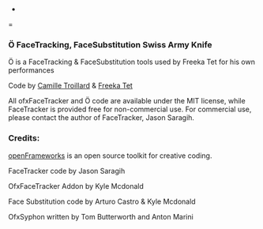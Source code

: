 -
=

### Ö FaceTracking, FaceSubstitution Swiss Army Knife

Ö is a FaceTracking & FaceSubstitution tools used by Freeka Tet for his own performances

Code by [Camille Troillard](http://www.osculator.net/) & [Freeka Tet](www.o--o.co) 


All ofxFaceTracker and Ö code are available under the MIT license, while FaceTracker is provided free for non-commercial use. For commercial use, please contact the author of FaceTracker, Jason Saragih.

### Credits: 

[openFrameworks](http://openFrameworks.cc/) is an open source toolkit for creative coding.

FaceTracker code by Jason Saragih

OfxFaceTracker Addon by Kyle Mcdonald

Face Substitution code by Arturo Castro & Kyle Mcdonald

OfxSyphon written by Tom Butterworth and Anton Marini




